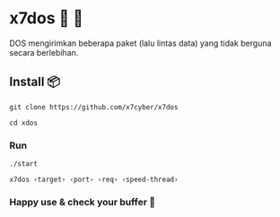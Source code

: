 # x7dos 📡 🚥
DOS mengirimkan beberapa paket (lalu lintas data) yang tidak berguna secara berlebihan.

## Install 📦
```
git clone https://github.com/x7cyber/x7dos
```
```
cd xdos
```
### Run
```
./start
```
```
x7dos ‹target› ‹port› ‹req› ‹speed-thread›
```

### Happy use & check your buffer 🙂
